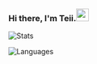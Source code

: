 ### Hi there, I'm Teii.<img src="https://media.giphy.com/media/hvRJCLFzcasrR4ia7z/giphy.gif" width="25px">

![Stats](https://github-readme-stats.vercel.app/api?username=davidli218&include_all_commits=true&hide_border=true&show_icons=true)

![Languages](https://github-readme-stats.vercel.app/api/top-langs/?username=davidli218&&show_icons=true&hide_border=true&theme=graywhite&layout=compact&langs_count=8&exclude_repo=wxGo)
